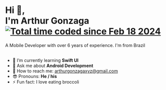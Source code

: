 

<h1 align="left">Hi 👋,<br>I'm Arthur Gonzaga<br><a href="https://wakatime.com/@018dbc77-a3b1-4918-803d-f039bf68b790"><img src="https://wakatime.com/badge/user/018dbc77-a3b1-4918-803d-f039bf68b790.svg" alt="Total time coded since Feb 18 2024" /></a></h1>
A Mobile Developer with over 6 years of experience. I'm from Brazil<br><br>

- 🧠 I’m currently learning **Swift UI**
- 💬 Ask me about **Android Development** 
- 🤙 How to reach me: arthurgonzagaxyz@gmail.com
- 😎 Pronouns: **He / his**
- ⚡ Fun fact: I love eating broccoli
